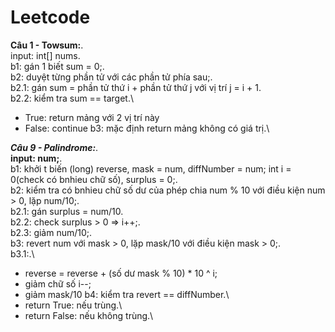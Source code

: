 # Leetcode

**Câu 1 - Towsum:**.\
input: int[] nums.\
b1: gán 1 biết sum = 0;.\
b2: duyệt từng phần tử với các phần tử phía sau;.\
b2.1: gán sum = phần tử thứ i + phần tử thứ j với vị trí j = i + 1.\
b2.2: kiểm tra sum == target.\
 - True: return mảng với 2 vị trí này
 - False: continue
b3: mặc định return mảng không có giá trị.\

***Câu 9 - Palindrome:***.\
**input: num;**.\
b1: khởi t biến (long) reverse, mask = num, diffNumber = num; int i = 0(check có bnhieu chữ số), surplus = 0;.\
b2: kiểm tra có bnhieu chữ số dư của phép chia num % 10 với điều kiện num > 0, lặp num/10;.\
b2.1: gán surplus = num/10.\
b2.2: check surplus > 0 => i++;.\
b2.3: giảm num/10;.\
b3: revert num với mask > 0, lặp mask/10 với điều kiện mask > 0;.\
b3.1:.\
  - reverse = reverse + (số dư mask % 10) * 10 ^ i;
  - giảm chữ số i--;
  - giảm mask/10
b4: kiểm tra revert == diffNumber.\
  - return True: nếu trùng.\
  - return False: nếu không trùng.\
